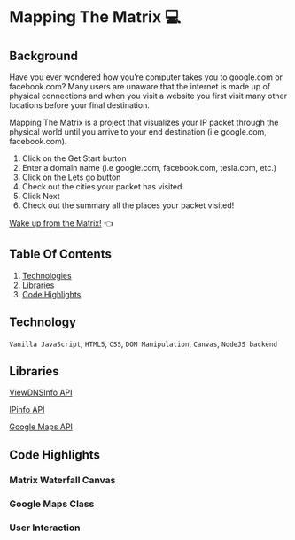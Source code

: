 # Mapping The Matrix 💻
## Background
Have you ever wondered how you’re computer takes you to google.com or facebook.com?
Many users are unaware that the internet is made up of physical connections and when you visit a website you first visit many other locations before your final destination.

Mapping The Matrix is a project that visualizes your IP packet through the physical world until you arrive to your end destination (i.e google.com, facebook.com).
1. Click on the Get Start button
2. Enter a domain name (i.e google.com, facebook.com, tesla.com, etc.)
3. Click on the Lets go button
4. Check out the cities your packet has visited
5. Click Next
6. Check out the summary all the places your packet visited!

[Wake up from the Matrix!](https://bann-dito.github.io/map_matrix/) 👈


## Table Of Contents
1. [Technologies](#technology)
2. [Libraries](#libraries)
3. [Code Highlights](#code-highlights)

## Technology
`Vanilla JavaScript`, `HTML5`, `CSS`, `DOM Manipulation`, `Canvas`, `NodeJS backend`

## Libraries
[ViewDNSInfo API](https://viewdns.info/api/)

[IPinfo API](https://ipinfo.io/products/ip-geolocation-api)

[Google Maps API](https://developers.google.com/maps)

## Code Highlights

### Matrix Waterfall Canvas

### Google Maps Class

### User Interaction
